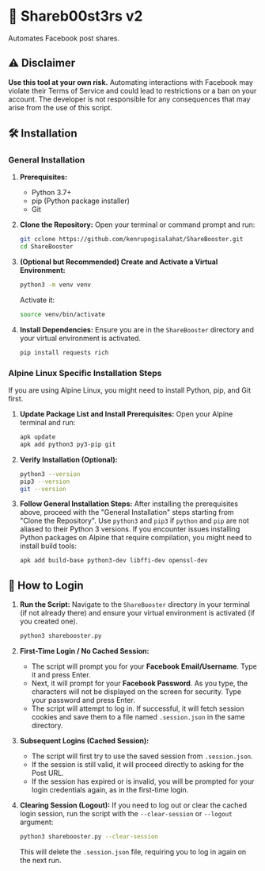 # 🚀 Shareb00st3rs v2 

Automates Facebook post shares.

## ⚠️ Disclaimer

**Use this tool at your own risk.** Automating interactions with Facebook may violate their Terms of Service and could lead to restrictions or a ban on your account. The developer is not responsible for any consequences that may arise from the use of this script.

## 🛠️ Installation

### General Installation

1.  **Prerequisites:**
    *   Python 3.7+
    *   pip (Python package installer)
    *   Git

2.  **Clone the Repository:**
    Open your terminal or command prompt and run:
    ```bash
    git cclone https://github.com/kenrupogisalahat/ShareBooster.git
    cd ShareBooster
    ```

3.  **(Optional but Recommended) Create and Activate a Virtual Environment:**
    ```bash
    python3 -m venv venv
    ```
    Activate it:
    ```bash
    source venv/bin/activate
    ```

4.  **Install Dependencies:**
    Ensure you are in the `ShareBooster` directory and your virtual environment is activated.
    ```bash
    pip install requests rich
    ```

### Alpine Linux Specific Installation Steps

If you are using Alpine Linux, you might need to install Python, pip, and Git first.

1.  **Update Package List and Install Prerequisites:**
    Open your Alpine terminal and run:
    ```bash
    apk update
    apk add python3 py3-pip git
    ```

2.  **Verify Installation (Optional):**
    ```bash
    python3 --version
    pip3 --version
    git --version
    ```

3.  **Follow General Installation Steps:**
    After installing the prerequisites above, proceed with the "General Installation" steps starting from "Clone the Repository". Use `python3` and `pip3` if `python` and `pip` are not aliased to their Python 3 versions.
    If you encounter issues installing Python packages on Alpine that require compilation, you might need to install build tools:
    ```bash
    apk add build-base python3-dev libffi-dev openssl-dev
    ```

## 🔑 How to Login

1.  **Run the Script:**
    Navigate to the `ShareBooster` directory in your terminal (if not already there) and ensure your virtual environment is activated (if you created one).
    ```bash
    python3 sharebooster.py
    ```

2.  **First-Time Login / No Cached Session:**
    *   The script will prompt you for your **Facebook Email/Username**. Type it and press Enter.
    *   Next, it will prompt for your **Facebook Password**. As you type, the characters will not be displayed on the screen for security. Type your password and press Enter.
    *   The script will attempt to log in. If successful, it will fetch session cookies and save them to a file named `.session.json` in the same directory.

3.  **Subsequent Logins (Cached Session):**
    *   The script will first try to use the saved session from `.session.json`.
    *   If the session is still valid, it will proceed directly to asking for the Post URL.
    *   If the session has expired or is invalid, you will be prompted for your login credentials again, as in the first-time login.

4.  **Clearing Session (Logout):**
    If you need to log out or clear the cached login session, run the script with the `--clear-session` or `--logout` argument:
    ```bash
    python3 sharebooster.py --clear-session
    ```
    This will delete the `.session.json` file, requiring you to log in again on the next run.
